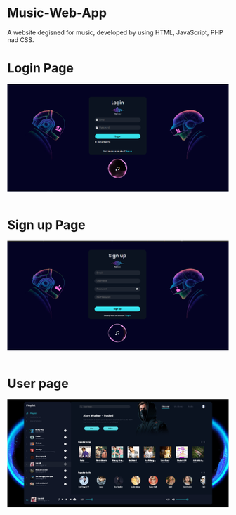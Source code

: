 # Music-Web-App

A website degisned for music, developed by using HTML, JavaScript, PHP nad CSS.
<br>
<h1>Login Page</h1>
<img src="https://github.com/saske999cz/Music-Web-App/blob/master/pic4.png">

<br>
<br>
<h1>Sign up Page</h1>
<img src="https://github.com/saske999cz/Music-Web-App/blob/master/pic1.png">

<br>
<br>
<h1>User page</h1>
<img src="https://github.com/saske999cz/Music-Web-App/blob/master/pic2.png">

